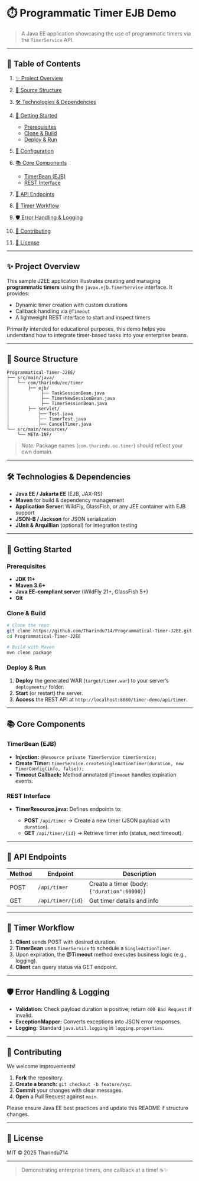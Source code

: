 # ⏱️ Programmatic Timer EJB Demo

> A Java EE application showcasing the use of programmatic timers via the `TimerService` API.

---

## 📑 Table of Contents

1. [✨ Project Overview](#-project-overview)
2. [📂 Source Structure](#-source-structure)
3. [🛠️ Technologies & Dependencies](#️-technologies--dependencies)
4. [🚀 Getting Started](#-getting-started)

   * [Prerequisites](#-prerequisites)
   * [Clone & Build](#-clone--build)
   * [Deploy & Run](#-deploy--run)
5. [🔧 Configuration](#-configuration)
6. [📚 Core Components](#-core-components)

   * [TimerBean (EJB)](#timerbean-ejb)
   * [REST Interface](#rest-interface)
7. [📄 API Endpoints](#-api-endpoints)
8. [🔄 Timer Workflow](#-timer-workflow)
9. [🛡️ Error Handling & Logging](#️-error-handling--logging)
10. [🤝 Contributing](#-contributing)
11. [📜 License](#-license)

---

## ✨ Project Overview

This sample J2EE application illustrates creating and managing **programmatic timers** using the `javax.ejb.TimerService` interface. It provides:

* Dynamic timer creation with custom durations
* Callback handling via `@Timeout`
* A lightweight REST interface to start and inspect timers

Primarily intended for educational purposes, this demo helps you understand how to integrate timer-based tasks into your enterprise beans.

---

## 📂 Source Structure

```
Programmatical-Timer-J2EE/
├── src/main/java/
│   └── com/tharindu/ee/timer
│       ├── ejb/
│            ├── TaskSessionBean.java       
│            ├── TimerNewSessionBean.java
│            ├── TimerSessionBean.java 
│       ├── servlet/
│           ├── Test.java       
│           ├── TimerTest.java
│           ├── CancelTimer.java 
└── src/main/resources/
    └── META-INF/
```

> *Note:* Package names (`com.tharindu.ee.timer`) should reflect your own domain.

---

## 🛠️ Technologies & Dependencies

* **Java EE / Jakarta EE** (EJB, JAX-RS)
* **Maven** for build & dependency management
* **Application Server**: WildFly, GlassFish, or any JEE container with EJB support
* **JSON-B / Jackson** for JSON serialization
* **JUnit & Arquillian** (optional) for integration testing

---

## 🚀 Getting Started

### Prerequisites

* **JDK 11+**
* **Maven 3.6+**
* **Java EE–compliant server** (WildFly 21+, GlassFish 5+)
* **Git**

### Clone & Build

```bash
# Clone the repo
git clone https://github.com/Tharindu714/Programmatical-Timer-J2EE.git
cd Programmatical-Timer-J2EE

# Build with Maven
mvn clean package
```

### Deploy & Run

1. **Deploy** the generated WAR (`target/timer.war`) to your server’s `deployments/` folder.
2. **Start** (or restart) the server.
3. **Access** the REST API at `http://localhost:8080/timer-demo/api/timer`.

---

## 📚 Core Components

### TimerBean (EJB)

* **Injection:** `@Resource private TimerService timerService;`
* **Create Timer:** `timerService.createSingleActionTimer(duration, new TimerConfig(info, false));`
* **Timeout Callback:** Method annotated `@Timeout` handles expiration events.

### REST Interface

* **TimerResource.java:** Defines endpoints to:

  * **POST** `/api/timer` → Create a new timer (JSON payload with `duration`).
  * **GET** `/api/timer/{id}` → Retrieve timer info (status, next timeout).

---

## 📄 API Endpoints

| Method | Endpoint          | Description                                 |
| ------ | ----------------- | ------------------------------------------- |
| POST   | `/api/timer`      | Create a timer (body: `{"duration":60000}`) |
| GET    | `/api/timer/{id}` | Get timer details and info                  |

---

## 🔄 Timer Workflow

1. **Client** sends POST with desired duration.
2. **TimerBean** uses `TimerService` to schedule a `SingleActionTimer`.
3. Upon expiration, the **@Timeout** method executes business logic (e.g., logging).
4. **Client** can query status via GET endpoint.

---

## 🛡️ Error Handling & Logging

* **Validation:** Check payload duration is positive; return `400 Bad Request` if invalid.
* **ExceptionMapper:** Converts exceptions into JSON error responses.
* **Logging:** Standard `java.util.logging` in `logging.properties`.

---

## 🤝 Contributing

We welcome improvements!

1. **Fork** the repository.
2. **Create a branch:** `git checkout -b feature/xyz`.
3. **Commit** your changes with clear messages.
4. **Open** a Pull Request against `main`.

Please ensure Java EE best practices and update this README if structure changes.

---

## 📜 License

MIT © 2025 Tharindu714

---

> Demonstrating enterprise timers, one callback at a time! ☕️✨
